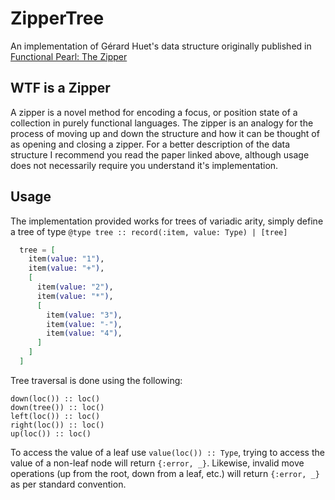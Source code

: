 ZipperTree
==========

An implementation of Gérard Huet's data structure originally published in
[Functional Pearl: The Zipper](https://www.st.cs.uni-saarland.de/edu/seminare/2005/advanced-fp/docs/huet-zipper.pdf)

## WTF is a Zipper
A zipper is a novel method for encoding a focus, or position state of a collection
in purely functional languages. The zipper is an analogy for the process of moving
up and down the structure and how it can be thought of as opening and closing a zipper.
For a better description of the data structure I recommend you read the paper linked
above, although usage does not necessarily require you understand it's implementation.

## Usage
The implementation provided works for trees of variadic arity, simply define a
tree of type `@type tree :: record(:item, value: Type) | [tree]`
``` elixir
  tree = [
    item(value: "1"),
    item(value: "+"),
    [
      item(value: "2"),
      item(value: "*"),
      [
        item(value: "3"),
        item(value: "-"),
        item(value: "4"),
      ]
    ]
  ]
```

Tree traversal is done using the following:
```
down(loc()) :: loc()
down(tree()) :: loc()
left(loc()) :: loc()
right(loc()) :: loc()
up(loc()) :: loc()
```

To access the value of a leaf use `value(loc()) :: Type`, trying to access the
value of a non-leaf node will return `{:error, _}`. Likewise, invalid move
operations (up from the root, down from a leaf, etc.) will return `{:error, _}`
as per standard convention.
